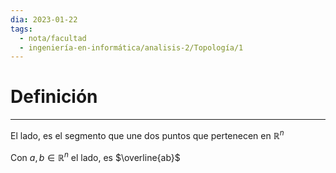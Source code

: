 ```yaml
---
dia: 2023-01-22
tags:
  - nota/facultad
  - ingeniería-en-informática/analisis-2/Topología/1
---
```

# Definición
---
El lado, es el segmento que une dos puntos que pertenecen en $\mathbb{R}^n$

Con $a, b \in \mathbb{R}^n$ el lado, es $\overline{ab}$